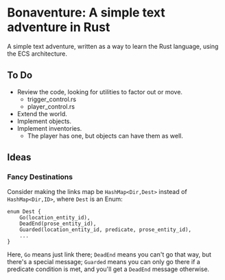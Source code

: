 # Bonaventure: A simple text adventure in Rust

A simple text adventure, written as a way to learn the Rust language,
using the ECS architecture.

## To Do

* Review the code, looking for utilities to factor out or move.
  * trigger_control.rs
  * player_control.rs
* Extend the world.
* Implement objects.
* Implement inventories.
  * The player has one, but objects can have them as well.


## Ideas

### Fancy Destinations

Consider making the links map be `HashMap<Dir,Dest>` instead of
`HashMap<Dir,ID>`, where `Dest` is an Enum:

```
enum Dest {
    Go(location_entity_id),
    DeadEnd(prose_entity_id),
    Guarded(location_entity_id, predicate, prose_entity_id),
    ...
}
```

Here, `Go` means just link there; `DeadEnd` means you can't go that way,
but there's a special message; `Guarded` means you can only go there if
a predicate condition is met, and you'll get a `DeadEnd` message otherwise.
